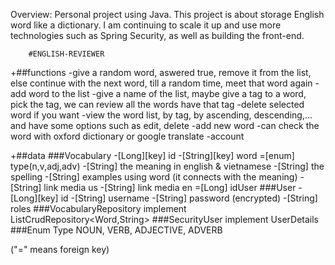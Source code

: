 Overview: Personal project using Java. This project is about storage English word like a dictionary. I am continuing to scale it up and use more technologies such as Spring Security, as well as building the front-end.

		#ENGLISH-REVIEWER

+##functions
-give a random word, aswered true, remove it from the list, else continue with 
the next word, till a random time, meet that word again
-add word to the list
-give a name of the list, maybe give a tag to a word, pick the tag, we can 
review all the words have that tag
-delete selected word if you want
-view the word list, by tag, by ascending, descending,... and have some options
such as edit, delete
-add new word 
-can check the word with oxford dictionary or google translate
-account

+##data
	###Vocabulary
-[Long][key] id
-[String][key] word
=[enum] type(n,v,adj,adv)
-[String] the meaning in english & vietnamese
-[String] the spelling
-[String] examples using word (it connects with the meaning)
-[String] link media us
-[String] link media en
=[Long] idUser
	###User
-[Long][key] id
-[String] username
-[String] password (encrypted)
-[String] roles
	###VocabularyRepository implement ListCrudRepository<Word,String>
	###SecurityUser implement UserDetails
	###Enum Type
NOUN, VERB, ADJECTIVE, ADVERB

("=" means foreign key)



	
